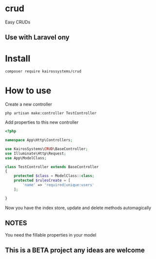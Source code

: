 # crud
Easy CRUDs

## Use with Laravel ony

# Install
```
composer require kairossystems/crud
```

# How to use

Create a new controller
```
php artisan make:controller TestController
```

Add properties to this new controller
```php
<?php

namespace App\Http\Controllers;

use KairosSystems\CRUD\BaseController;
use Illuminate\Http\Request;
use App\ModelClass;

class TestController extends BaseController
{
    protected $class = ModelClass::class;
    protected $rulesCreate = [
        'name' => 'required|unique:users'
    ];

}
```
Now you have the index store, update and delete methods automagically

## NOTES
You need the fillable properties in your model

## This is a BETA project any ideas are welcome
